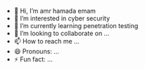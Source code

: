 - 👋 Hi, I’m amr hamada emam
- 👀 I’m interested in cyber security
- 🌱 I’m currently learning penetration testing
- 💞️ I’m looking to collaborate on ...
- 📫 How to reach me ...
- 😄 Pronouns: ...
- ⚡ Fun fact: ...

<!---
amr-hamada-emam/amr-hamada-emam is a ✨ special ✨ repository because its `README.md` (this file) appears on your GitHub profile.
You can click the Preview link to take a look at your changes.
--->
